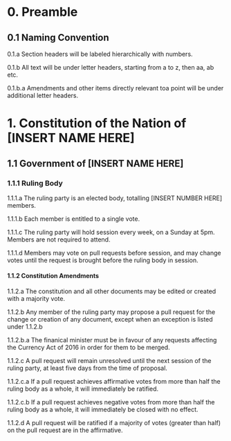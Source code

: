 # 0. Preamble

## 0.1 Naming Convention

0.1.a Section headers will be labeled hierarchically with numbers.

0.1.b All text will be under letter headers, starting from a to z, then aa, ab etc.

0.1.b.a Amendments and other items directly relevant toa  point will be under additional letter headers.

# 1. Constitution of the Nation of [INSERT NAME HERE]

## 1.1 Government of [INSERT NAME HERE]

### 1.1.1 Ruling Body

1.1.1.a The ruling party is an elected body, totalling [INSERT NUMBER HERE] members.

1.1.1.b Each member is entitled to a single vote.

1.1.1.c The ruling party will hold session every week, on a Sunday at 5pm. Members are not required to attend.

1.1.1.d Members may vote on pull requests before session, and may change votes until the request is brought before the ruling body in session.

#### 1.1.2 Constitution Amendments

1.1.2.a The constitution and all other documents may be edited or created with a majority vote.

1.1.2.b Any member of the ruling party may propose a pull request for the change or creation of any document, except when an exception is listed under 1.1.2.b

1.1.2.b.a The finanical minister must be in favour of any requests affecting the Currency Act of 2016 in order for them to be merged.

1.1.2.c A pull request will remain unresolved until the next session of the ruling party, at least five days from the time of proposal.

1.1.2.c.a If a pull request achieves affirmative votes from more than half the ruling body as a whole, it will immediately be ratified.

1.1.2.c.b If a pull request achieves negative votes from more than half the ruling body as a whole, it will immediately be closed with no effect.

1.1.2.d A pull request will be ratified if a majority of votes (greater than half) on the pull request are in the affirmative.
